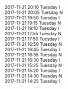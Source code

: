 2017-11-21 20:10 Tuesday  I  
2017-11-21 20:05 Tuesday  N  
2017-11-21 19:50 Tuesday  I  
2017-11-21 19:15 Tuesday  N  
2017-11-21 19:10 Tuesday  I  
2017-11-21 17:55 Tuesday  N  
2017-11-21 17:50 Tuesday  I  
2017-11-21 16:50 Tuesday  N  
2017-11-21 16:45 Tuesday  I  
2017-11-21 16:35 Tuesday  N  
2017-11-21 16:30 Tuesday  I  
2017-11-21 15:25 Tuesday  N  
2017-11-21 15:20 Tuesday  I  
2017-11-21 14:30 Tuesday  N  
2017-11-21 14:25 Tuesday  I  
